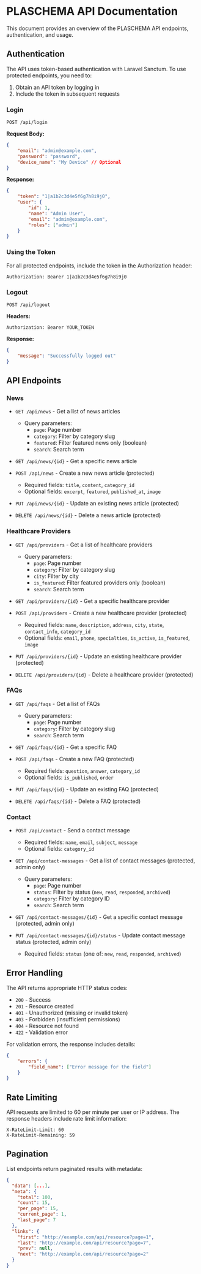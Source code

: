 # PLASCHEMA API Documentation

This document provides an overview of the PLASCHEMA API endpoints, authentication, and usage.

## Authentication

The API uses token-based authentication with Laravel Sanctum. To use protected endpoints, you need to:

1. Obtain an API token by logging in
2. Include the token in subsequent requests

### Login

```
POST /api/login
```

**Request Body:**

```json
{
    "email": "admin@example.com",
    "password": "password",
    "device_name": "My Device" // Optional
}
```

**Response:**

```json
{
    "token": "1|a1b2c3d4e5f6g7h8i9j0",
    "user": {
        "id": 1,
        "name": "Admin User",
        "email": "admin@example.com",
        "roles": ["admin"]
    }
}
```

### Using the Token

For all protected endpoints, include the token in the Authorization header:

```
Authorization: Bearer 1|a1b2c3d4e5f6g7h8i9j0
```

### Logout

```
POST /api/logout
```

**Headers:**

```
Authorization: Bearer YOUR_TOKEN
```

**Response:**

```json
{
    "message": "Successfully logged out"
}
```

## API Endpoints

### News

-   `GET /api/news` - Get a list of news articles
    -   Query parameters:
        -   `page`: Page number
        -   `category`: Filter by category slug
        -   `featured`: Filter featured news only (boolean)
        -   `search`: Search term
-   `GET /api/news/{id}` - Get a specific news article

-   `POST /api/news` - Create a new news article (protected)

    -   Required fields: `title`, `content`, `category_id`
    -   Optional fields: `excerpt`, `featured`, `published_at`, `image`

-   `PUT /api/news/{id}` - Update an existing news article (protected)

-   `DELETE /api/news/{id}` - Delete a news article (protected)

### Healthcare Providers

-   `GET /api/providers` - Get a list of healthcare providers
    -   Query parameters:
        -   `page`: Page number
        -   `category`: Filter by category slug
        -   `city`: Filter by city
        -   `is_featured`: Filter featured providers only (boolean)
        -   `search`: Search term
-   `GET /api/providers/{id}` - Get a specific healthcare provider

-   `POST /api/providers` - Create a new healthcare provider (protected)

    -   Required fields: `name`, `description`, `address`, `city`, `state`, `contact_info`, `category_id`
    -   Optional fields: `email`, `phone`, `specialties`, `is_active`, `is_featured`, `image`

-   `PUT /api/providers/{id}` - Update an existing healthcare provider (protected)

-   `DELETE /api/providers/{id}` - Delete a healthcare provider (protected)

### FAQs

-   `GET /api/faqs` - Get a list of FAQs
    -   Query parameters:
        -   `page`: Page number
        -   `category`: Filter by category slug
        -   `search`: Search term
-   `GET /api/faqs/{id}` - Get a specific FAQ

-   `POST /api/faqs` - Create a new FAQ (protected)

    -   Required fields: `question`, `answer`, `category_id`
    -   Optional fields: `is_published`, `order`

-   `PUT /api/faqs/{id}` - Update an existing FAQ (protected)

-   `DELETE /api/faqs/{id}` - Delete a FAQ (protected)

### Contact

-   `POST /api/contact` - Send a contact message

    -   Required fields: `name`, `email`, `subject`, `message`
    -   Optional fields: `category_id`

-   `GET /api/contact-messages` - Get a list of contact messages (protected, admin only)

    -   Query parameters:
        -   `page`: Page number
        -   `status`: Filter by status (`new`, `read`, `responded`, `archived`)
        -   `category`: Filter by category ID
        -   `search`: Search term

-   `GET /api/contact-messages/{id}` - Get a specific contact message (protected, admin only)

-   `PUT /api/contact-messages/{id}/status` - Update contact message status (protected, admin only)
    -   Required fields: `status` (one of: `new`, `read`, `responded`, `archived`)

## Error Handling

The API returns appropriate HTTP status codes:

-   `200` - Success
-   `201` - Resource created
-   `401` - Unauthorized (missing or invalid token)
-   `403` - Forbidden (insufficient permissions)
-   `404` - Resource not found
-   `422` - Validation error

For validation errors, the response includes details:

```json
{
    "errors": {
        "field_name": ["Error message for the field"]
    }
}
```

## Rate Limiting

API requests are limited to 60 per minute per user or IP address. The response headers include rate limit information:

```
X-RateLimit-Limit: 60
X-RateLimit-Remaining: 59
```

## Pagination

List endpoints return paginated results with metadata:

```json
{
  "data": [...],
  "meta": {
    "total": 100,
    "count": 15,
    "per_page": 15,
    "current_page": 1,
    "last_page": 7
  },
  "links": {
    "first": "http://example.com/api/resource?page=1",
    "last": "http://example.com/api/resource?page=7",
    "prev": null,
    "next": "http://example.com/api/resource?page=2"
  }
}
```
